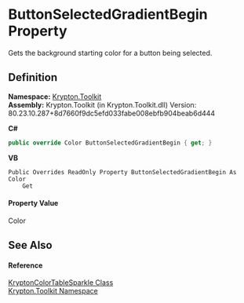 # ButtonSelectedGradientBegin Property


Gets the background starting color for a button being selected.



## Definition
**Namespace:** <a href="79d2eac2-21f4-54ff-7552-b20c33c30600.md">Krypton.Toolkit</a>  
**Assembly:** Krypton.Toolkit (in Krypton.Toolkit.dll) Version: 80.23.10.287+8d7660f9dc5efd033fabe008ebfb904beab6d444

**C#**
``` C#
public override Color ButtonSelectedGradientBegin { get; }
```
**VB**
``` VB
Public Overrides ReadOnly Property ButtonSelectedGradientBegin As Color
	Get
```



#### Property Value
Color

## See Also


#### Reference
<a href="1c4f4a36-6679-53b1-6c36-cc4b5c2600b9.md">KryptonColorTableSparkle Class</a>  
<a href="79d2eac2-21f4-54ff-7552-b20c33c30600.md">Krypton.Toolkit Namespace</a>  
